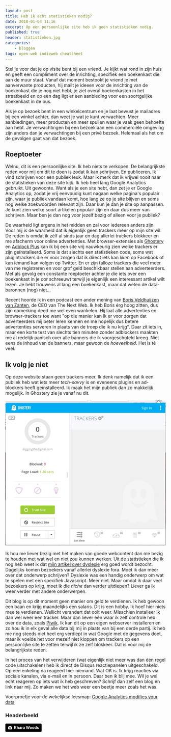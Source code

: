 ```yaml
---
layout: post
title: Heb ik echt statistieken nodig?
date: 2018-01-04 11:16
excerpt: Op een persoonlijke site heb ik geen statistieken nodig.
published: true
header: statistieken.jpg
categories: 
    - bloggen
tags: open-web indieweb cheatsheet
---
```


Stel je voor dat je op visite bent bij een vriend. Je kijkt wat rond in zijn huis en geeft een compliment over de inrichting, specifiek een boekenkast die aan de muur staat. Vanaf dat moment bestookt je vriend je met aanverwante producten, hij mailt je ideeen voor de inrichting van de boekenkast die je nog niet hebt, je ziet overal boekenkasten in het straatbeeld en op een dag ligt er een aanbieding voor een soortgelijke boekenkast in de bus.

Als je op bezoek bent in een winkelcentrum en je laat bewust je mailadres bij een winkel achter, dan weet je wat je kunt verwachten. Meer aanbiedingen, meer producten en meer spullen waar je vaak geen behoefte aan hebt. Je verwachtingen bij een bezoek aan een commerciële omgeving zijn anders dan je verwachtingen bij een privé bezoek. Helemaal als het om de gevolgen gaat van dat bezoek.

## Roeptoeter
Welnu, dit is een persoonlijke site. Ik heb niets te verkopen. De belangrijkste reden voor mij om dit te doen is zodat ik kan schrijven. En publiceren. Ik vind schrijven voor een publiek leuk. Maar ik merk dat ik vrijwel nooit naar de statistieken van deze site kijk. Ik heb heel lang Google Analytics gebruikt. Uit gewoonte. Want als je een site hebt, dan zet je er Google Analytics op, zodat je vrij eenvoudig kunt nagaan welke pagina's populair zijn, waar je publiek vandaan komt, hoe lang ze op je site blijven en soms nog welke zoekwoorden relevant zijn. Daar kun je dan je site op aanpassen. Je kunt zien welke soort artikelen populair zijn en daar dus meer van schrijven. Maar ben je dan nog voor jezelf bezig of alleen voor je publiek?

De waarheid ligt ergens in het midden en zal voor iedereen anders zijn. Voor mij is de waarheid dat ik eigenlijk geen trackers meer op mijn site wil. De reden is omdat ik zélf al sinds jaar en dag allerlei trackers blokkeer en me afscherm voor online advertenties. Met browser-extensies als [Ghostery](https://www.ghostery.com/) en [Adblock Plus](https://adblockplus.org/nl/) kan ik bij een site vrij nauwkeurig zien welke trackers er zijn geïnstalleerd. Soms is dat slechts een statistieken code, soms wat plugintrackers die er voor zorgen dat ik direct iets kan _liken_ op Facebook of kan iemand kan volgen op Twitter. En er zijn talloze trackers die veel meer van me registreren en voor grof geld beschikbaar stellen aan adverteerders. Met als gevolg een constante roeptoeter achter je die iets over een boekenkast in je oor schreeuwt terwijl je eigenlijk een interessant artikel wilt lezen. Je hebt trouwens al lang een boekenkast, maar dat weten de data-baronnen (nog) niet...

Recent hoorde ik in een podcast een ander mening van [Boris Veldhuijzen van Zanten](http://www.boris.to/), de CEO van The Next Web. Ik heb Boris érg hoog zitten, dus zijn opmerking deed me wel even wankelen. Hij laat alle advertenties en browser-trackers toe want "op die manier kan ik er voor zorgen dat adverteerders mij beter leren kennen en me hopelijk dus betere advertenties serveren in plaats van de troep die ik nu krijg". Daar zit iets in, maar een korte test van slechts tien minuten zonder adblockers maakten me al redelijk panisch over alle banners die ik voorgeschoteld kreeg. Niet eens de inhoud van de banners, maar gewoon de _hoeveelheid_. Het is té veel.

## Ik volg je niet
Op deze website staan geen trackers meer. Ik denk namelijk dat ik een publiek heb wat iets meer _tech-savvy_ is en eveneens plugins en ad-blockers heeft geïnstalleerd. Ik maak het mijn publiek dan zo makkelijk mogelijk. In Ghostery zie je vanaf nu dit.

![trackers](/images/trackers.jpg)

Ik hou me liever bezig met het maken van goede webcontent dan me bezig te houden met wat wel en niet zou kunnen werken. Uit de statistieken díe ik nog heb weet ik dat [mijn artikel over dyslexie](/Dsxyliea/) erg goed wordt bezocht. Dagelijks komen bezoekers vanaf allerlei dyslexie fora. Moet ik dan meer over dat onderwerp schrijven? Dyslexie was een handig onderwerp om wat te spelen met een specifiek Javascript. Meer niet. Maar omdat ik daar veel bezoekers op krijg, moet ik die _niche_ dan verder uitdiepen? Liever ga ik weer verder met andere onderwerpen.

Dit blog is op dit moment geen manier om geld te verdienen. Ik heb gewoon een baan en krijg maandelijks een salaris. Dit is een hobby. Ik hoef hier niets mee te verdienen. Wellicht verandert dat ooit weer. Misschien installeer ik dan wel weer een tracker. Maar dan liever één waar ik zelf controle heb over de data, zoals [Piwik](https://piwik.org/). Ik kan dit op een eigen webserver installeren en zo hou ik in elk geval alle data bij mij in plaats van bij een derde partij. Ik heb me nog steeds niet heel erg verdiept in wat Google met de gegevens doet, maar ik voelde het voor mezelf niet kloppen om trackers op een persoonlijke site te zetten terwijl ik ze zelf blokkeer. Dat is voor mij de belangrijkste reden.

In het proces van het verwijderen (wat eigenlijk niet meer was dan één regel code uitschakelen) heb ik direct de Disqus reactiepanelen uitgeschakeld. Op een enkeling na reageert hier niemand. Wat OK is. Ik krijg reacties via sociale kanalen, via e-mail en in persoon. Daar ben ik blij mee. Wil je wel echt reageren op iets wat ik heb geschreven? Schrijf dan zelf een blog en link naar mij. Zo maken we het web weer een beetje meer zoals het was.

Voorproefje voor de wekelijkse leesmap: [Google Analytics modifies your data](https://medium.com/@timmycarbone/google-analytics-modifies-your-data-24d4d6366210)

### Headerbeeld
<a style="background-color:black;color:white;text-decoration:none;padding:4px 6px;font-family:-apple-system, BlinkMacSystemFont, &quot;San Francisco&quot;, &quot;Helvetica Neue&quot;, Helvetica, Ubuntu, Roboto, Noto, &quot;Segoe UI&quot;, Arial, sans-serif;font-size:12px;font-weight:bold;line-height:1.2;display:inline-block;border-radius:3px;" href="https://unsplash.com/@kharaoke?utm_medium=referral&amp;utm_campaign=photographer-credit&amp;utm_content=creditBadge" target="_blank" rel="noopener noreferrer" title="Download free do whatever you want high-resolution photos from Khara Woods"><span style="display:inline-block;padding:2px 3px;"><svg xmlns="http://www.w3.org/2000/svg" style="height:12px;width:auto;position:relative;vertical-align:middle;top:-1px;fill:white;" viewBox="0 0 32 32"><title>unsplash-logo</title><path d="M20.8 18.1c0 2.7-2.2 4.8-4.8 4.8s-4.8-2.1-4.8-4.8c0-2.7 2.2-4.8 4.8-4.8 2.7.1 4.8 2.2 4.8 4.8zm11.2-7.4v14.9c0 2.3-1.9 4.3-4.3 4.3h-23.4c-2.4 0-4.3-1.9-4.3-4.3v-15c0-2.3 1.9-4.3 4.3-4.3h3.7l.8-2.3c.4-1.1 1.7-2 2.9-2h8.6c1.2 0 2.5.9 2.9 2l.8 2.4h3.7c2.4 0 4.3 1.9 4.3 4.3zm-8.6 7.5c0-4.1-3.3-7.5-7.5-7.5-4.1 0-7.5 3.4-7.5 7.5s3.3 7.5 7.5 7.5c4.2-.1 7.5-3.4 7.5-7.5z"></path></svg></span><span style="display:inline-block;padding:2px 3px;">Khara Woods</span></a>
